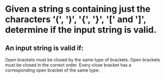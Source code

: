 # Given a string s containing just the characters '(', ')', '{', '}', '[' and ']', determine if the input string is valid.

## An input string is valid if:

Open brackets must be closed by the same type of brackets.
Open brackets must be closed in the correct order.
Every close bracket has a corresponding open bracket of the same type.